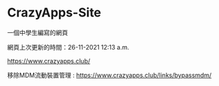 # CrazyApps-Site

一個中學生編寫的網頁

網頁上次更新的時間：26-11-2021 12:13 a.m.

https://www.crazyapps.club/

移除MDM流動裝置管理 : https://www.crazyapps.club/links/bypassmdm/
